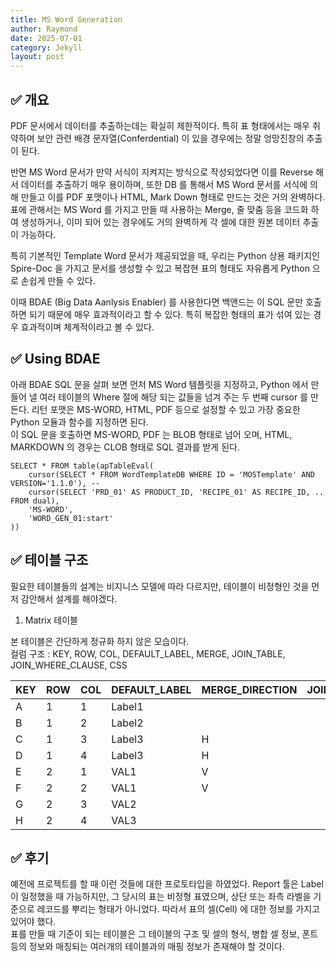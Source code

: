 ```yaml
---
title: MS Word Generation
author: Raymond
date: 2025-07-01
category: Jekyll
layout: post
---
```




## ✅ 개요

PDF 문서에서 데이터를 추출하는데는 확실히 제한적이다.  특히 표 형태에서는 매우 취약하며 보안 관련 배경 문자열(Conferdential) 이
있을 경우에는 정말 엉망진창의 추출이 된다. <br>

반면 MS Word 문서가 만약 서식이 지켜지는 방식으로 작성되었다면 이를 Reverse 해서 데이터를 추출하기 매우 용이하며,
또한 DB 를 통해서 MS Word 문서를 서식에 의해 만들고 이를 PDF 포맷이나 HTML, Mark Down 형태로 만드는 것은 거의 완벽하다.
<br>
표에 관해서는 MS Word 를 가지고 만들 때 사용하는 Merge, 줄 맞춤 등을 코드화 하여 생성하거나, 이미 되어 있는 경우에도 거의 완벽하게 각 셀에
대한 원본 데이터 추출이 가능하다.<br>

특히 기본적인 Template Word 문서가 제공되었을 때, 우리는 Python 상용 패키지인 Spire-Doc 을 가지고 문서를 생성할 수 있고
복잡현 표의 형태도 자유롭게 Python 으로 손쉽게 만들 수 있다.

이때 BDAE (Big Data Aanlysis Enabler) 를 사용한다면 백앤드는 이 SQL 문만 호출하면 되기 때문에 매우 효과적이라고 할 수 있다.
특히 복잡한 형태의 표가 섞여 있는 경우 효과적이며 체계적이라고 볼 수 있다.<br>



## ✅ Using BDAE
아래 BDAE SQL 문을 살펴 보면 먼저 MS Word 템플릿을 지정하고, Python 에서 만들어 낼 여러 테이블의 Where 절에 해당 되는 값들을
넘겨 주는 두 번째 cursor 를 만든다. 리턴 포맷은 MS-WORD, HTML, PDF 등으로 설정할 수 있고 가장 중요한 Python 모듈과 함수를 지정하면 된다.<br>
이 SQL 문을 호출하면 MS-WORD, PDF 는 BLOB 형태로 넘어 오며, HTML, MARKDOWN 의 경우는 CLOB 형태로 SQL 결과를 받게 된다.
```
SELECT * FROM table(apTableEval(
    cursor(SELECT * FROM WordTemplateDB WHERE ID = 'MOSTemplate' AND VERSION='1.1.0'), --
    cursor(SELECT 'PRD_01' AS PRODUCT_ID, 'RECIPE_01' AS RECIPE_ID, .. FROM dual),
    'MS-WORD',
    'WORD_GEN_01:start'
))
```

## ✅ 테이블 구조

필요한 테이블들의 설계는 비지니스 모델에 따라 다르지만, 테이블이 비정형인 것을 먼저 감안해서 설계를 해야겠다.

1. Matrix 테이블

본 테이블은 간단하게 정규화 하지 않은 모습이다.<br>
컬럼 구조 : KEY, ROW, COL, DEFAULT_LABEL, MERGE, JOIN_TABLE, JOIN_WHERE_CLAUSE, CSS <br>

|KEY|ROW|COL|DEFAULT_LABEL|MERGE_DIRECTION|JOIN_TABLE|JOIN_WHERE|CSS|
|--|--|--|--|--|--|--|--|
|A |1 |1 |Label1|  |  |  |  |
|B |1 |2 |Label2|  |  |  |  |
|C |1 |3 |Label3|H |  |  |  |
|D |1 |4 |Label3|H |  |  |  |
|E |2 |1 |VAL1  |V |  |  |  |
|F |2 |2 |VAL1  |V |  |  |  |
|G |2 |3 |VAL2  |  |  |  |  |
|H |2 |4 |VAL3  |  |  |  |  |





## ✅ 후기
예전에 프로젝트를 할 때 이런 것들에 대한 프로토타입을 하였었다.  Report 툴은 Label 이 일정했을 때 가능하지만, 그 당시의 표는
비정형 표였으며, 상단 또는 좌측 라벨을 기준으로 레코드를 뿌리는 형태가 아니었다. 따라서 표의 셀(Cell) 에 대한 정보를 가지고 있어야 했다.
<br>
표를 만들 때 기준이 되는 테이블은 그 테이블의 구조 및 셀의 형식, 병합 셀 정보, 폰트 등의 정보와 매칭되는 여러개의 테이블과의 매핑 정보가
존재해야 할 것이다. <br>




